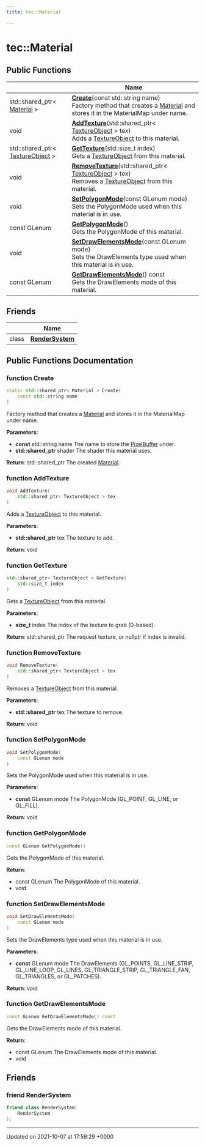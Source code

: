 ```yaml
---
title: tec::Material

---
```


# tec::Material





## Public Functions

|                | Name           |
| -------------- | -------------- |
| std::shared_ptr< [Material](/engine/Classes/classtec_1_1_material/) > | **[Create](/engine/Classes/classtec_1_1_material/#function-create)**(const std::string name)<br>Factory method that creates a [Material](/engine/Classes/classtec_1_1_material/) and stores it in the MaterialMap under name.  |
| void | **[AddTexture](/engine/Classes/classtec_1_1_material/#function-addtexture)**(std::shared_ptr< [TextureObject](/engine/Classes/classtec_1_1_texture_object/) > tex)<br>Adds a [TextureObject]() to this material.  |
| std::shared_ptr< [TextureObject](/engine/Classes/classtec_1_1_texture_object/) > | **[GetTexture](/engine/Classes/classtec_1_1_material/#function-gettexture)**(std::size_t index)<br>Gets a [TextureObject]() from this material.  |
| void | **[RemoveTexture](/engine/Classes/classtec_1_1_material/#function-removetexture)**(std::shared_ptr< [TextureObject](/engine/Classes/classtec_1_1_texture_object/) > tex)<br>Removes a [TextureObject]() from this material.  |
| void | **[SetPolygonMode](/engine/Classes/classtec_1_1_material/#function-setpolygonmode)**(const GLenum mode)<br>Sets the PolygonMode used when this material is in use.  |
| const GLenum | **[GetPolygonMode](/engine/Classes/classtec_1_1_material/#function-getpolygonmode)**()<br>Gets the PolygonMode of this material.  |
| void | **[SetDrawElementsMode](/engine/Classes/classtec_1_1_material/#function-setdrawelementsmode)**(const GLenum mode)<br>Sets the DrawElements type used when this material is in use.  |
| const GLenum | **[GetDrawElementsMode](/engine/Classes/classtec_1_1_material/#function-getdrawelementsmode)**() const<br>Gets the DrawElements mode of this material.  |

## Friends

|                | Name           |
| -------------- | -------------- |
| class | **[RenderSystem](/engine/Classes/classtec_1_1_material/#friend-rendersystem)**  |

## Public Functions Documentation

### function Create

```cpp
static std::shared_ptr< Material > Create(
    const std::string name
)
```

Factory method that creates a [Material](/engine/Classes/classtec_1_1_material/) and stores it in the MaterialMap under name. 

**Parameters**: 

  * **const** std::string name The name to store the [PixelBuffer](/engine/Classes/classtec_1_1_pixel_buffer/) under. 
  * **std::shared_ptr<Shader>** shader The shader this material uses. 


**Return**: std::shared_ptr<Material> The created [Material](/engine/Classes/classtec_1_1_material/). 

### function AddTexture

```cpp
void AddTexture(
    std::shared_ptr< TextureObject > tex
)
```

Adds a [TextureObject]() to this material. 

**Parameters**: 

  * **std::shared_ptr<TextureObject>** tex The texture to add. 


**Return**: void 

### function GetTexture

```cpp
std::shared_ptr< TextureObject > GetTexture(
    std::size_t index
)
```

Gets a [TextureObject]() from this material. 

**Parameters**: 

  * **size_t** index The index of the texture to grab (0-based). 


**Return**: std::shared_ptr<TextureObject> The request texture, or nullptr if index is invalid. 

### function RemoveTexture

```cpp
void RemoveTexture(
    std::shared_ptr< TextureObject > tex
)
```

Removes a [TextureObject]() from this material. 

**Parameters**: 

  * **std::shared_ptr<TextureObject>** tex The texture to remove. 


**Return**: void 

### function SetPolygonMode

```cpp
void SetPolygonMode(
    const GLenum mode
)
```

Sets the PolygonMode used when this material is in use. 

**Parameters**: 

  * **const** GLenum mode The PolygonMode (GL_POINT, GL_LINE, or GL_FILL). 


**Return**: void 

### function GetPolygonMode

```cpp
const GLenum GetPolygonMode()
```

Gets the PolygonMode of this material. 

**Return**: 

  * const GLenum The PolygonMode of this material. 
  * void 


### function SetDrawElementsMode

```cpp
void SetDrawElementsMode(
    const GLenum mode
)
```

Sets the DrawElements type used when this material is in use. 

**Parameters**: 

  * **const** GLenum mode The DrawElements (GL_POINTS, GL_LINE_STRIP, GL_LINE_LOOP, GL_LINES, GL_TRIANGLE_STRIP, GL_TRIANGLE_FAN, GL_TRIANGLES, or GL_PATCHES). 


**Return**: void 

### function GetDrawElementsMode

```cpp
const GLenum GetDrawElementsMode() const
```

Gets the DrawElements mode of this material. 

**Return**: 

  * const GLenum The DrawElements mode of this material. 
  * void 


## Friends

### friend RenderSystem

```cpp
friend class RenderSystem(
    RenderSystem 
);
```


-------------------------------

Updated on 2021-10-07 at 17:59:29 +0000